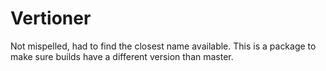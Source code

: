 # Vertioner
Not mispelled, had to find the closest name available. This is a package to make sure builds have a different version than master.